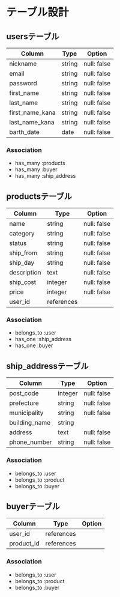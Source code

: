 # テーブル設計

## usersテーブル

| Column           | Type   | Option      |
| ---------------- | ------ | ----------- |
| nickname         | string | null: false |
| email            | string | null: false |
| password         | string | null: false |
| first_name       | string | null: false |
| last_name        | string | null: false |
| first_name_kana  | string | null: false |
| last_name_kana   | string | null: false |
| barth_date       | date   | null: false |

### Association

- has_many :products
- has_many :buyer
- has_many :ship_address

## productsテーブル

| Column      | Type       | Option      |
| ----------- | ---------- | ----------- |
| name        | string     | null: false |
| category    | string     | null: false |
| status      | string     | null: false |
| ship_from   | string     | null: false |
| ship_day    | string     | null: false |
| description | text       | null: false |
| ship_cost   | integer    | null: false |
| price       | integer    | null: false |
| user_id     | references |             |

### Association

- belongs_to :user
- has_one :ship_address
- has_one :buyer

## ship_addressテーブル

| Column        | Type       | Option      |
| ------------- | ---------- | ----------- |
| post_code     | integer    | null: false |
| prefecture    | string     | null: false |
| municipality  | string     | null: false |
| building_name | string     |             |
| address       | text       | null: false |
| phone_number  | string     | null: false |

### Association

- belongs_to :user
- belongs_to :product
- belongs_to :buyer

## buyerテーブル

| Column     | Type       | Option      |
| ---------- | ---------- | ----------- |
| user_id    | references |             |
| product_id | references |             |

### Association

- belongs_to :user
- belongs_to :product
- belongs_to :buyer